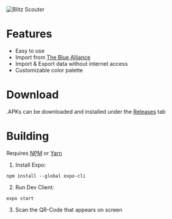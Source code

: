 ![Blitz Scouter](https://i.imgur.com/eANWZcA.png "Blitz Scouter")

# Features
- Easy to use
- Import from [The Blue Alliance](https://www.thebluealliance.com/)
- Import & Export data without internet access
- Customizable color palette

# Download
.APKs can be downloaded and installed under the [Releases](https://github.com/NB-Blitz/BlitzScouter-Offline/releases) tab

# Building
Requires [NPM](https://www.npmjs.com/) or [Yarn](https://yarnpkg.com/)
1. Install Expo:
```
npm install --global expo-cli
```
2. Run Dev Client:
```
expo start
```
3. Scan the QR-Code that appears on screen
